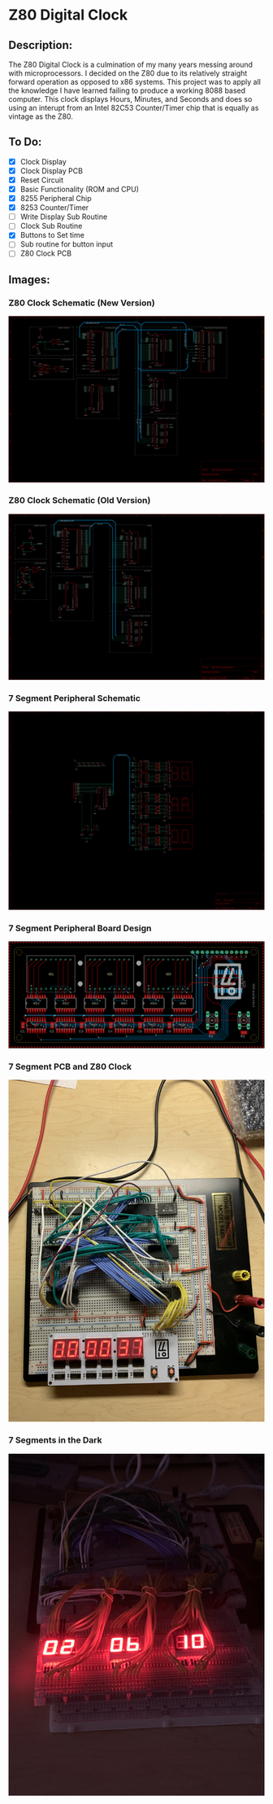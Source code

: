 # Z80 Digital Clock

## Description:
The Z80 Digital Clock is a culmination of my many years messing around with microprocessors. I decided on the Z80 due to its relatively straight forward operation as opposed to x86 systems. This project was to apply all the knowledge I have learned failing to produce a working 8088 based computer. This clock displays Hours, Minutes, and Seconds and does so using an interupt from an Intel 82C53 Counter/Timer chip that is equally as vintage as the Z80.

## To Do: 
- [X] Clock Display
- [X] Clock Display PCB
- [X] Reset Circuit
- [X] Basic Functionality (ROM and CPU)
- [X] 8255 Peripheral Chip
- [X] 8253 Counter/Timer
- [ ] Write Display Sub Routine
- [ ] Clock Sub Routine
- [X] Buttons to Set time
- [ ] Sub routine for button input
- [ ] Z80 Clock PCB

## Images:

### Z80 Clock Schematic (New Version)
![Image of Clock Schematic (NEW)](https://raw.githubusercontent.com/Sandpiper131/Z80DigitalClock/master/Images/Z80%20Digital%20Clock%20Schematic%20Updated.png)

### Z80 Clock Schematic (Old Version)
![Image of Clock Schematic (OLD)](https://raw.githubusercontent.com/Sandpiper131/Z80DigitalClock/master/Images/Z80%20Digital%20Clock%20Schematic.png)

### 7 Segment Peripheral Schematic
![Image of 7 Segment Peripheral Schematic](https://raw.githubusercontent.com/Sandpiper131/Z80DigitalClock/master/Images/Clock%20Display%20Schematic.png)

### 7 Segment Peripheral Board Design
![Image of 7 Sedment Peripheral PCB Design](https://raw.githubusercontent.com/Sandpiper131/Z80DigitalClock/master/Images/Clock%20Display%20Board.png)

### 7 Segment PCB and Z80 Clock
![Image of 7 Segment PCB and Z80 Clock](https://raw.githubusercontent.com/Sandpiper131/Z80DigitalClock/master/Images/Clock%20w%3A%20Display%20PCB%20(7%3A14%3A20).JPG)

### 7 Segments in the Dark
![Image of 7 Segments in the Dark](https://raw.githubusercontent.com/Sandpiper131/Z80DigitalClock/master/Images/7%20Segment%20at%20Night%20(4%3A5%3A20).JPG)
